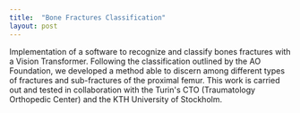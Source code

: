 ```yaml
---
title:  "Bone Fractures Classification"
layout: post
---
```

Implementation of a software to recognize and classify bones fractures with a Vision Transformer. Following the classification outlined by the AO Foundation, we developed a method able to discern among different types of fractures and sub-fractures of the proximal femur. This work is carried out and tested in collaboration with the Turin's CTO (Traumatology Orthopedic Center) and the KTH University of Stockholm.
